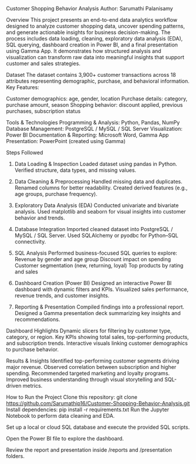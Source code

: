 Customer Shopping Behavior Analysis
Author: Sarumathi Palanisamy

Overview
This project presents an end-to-end data analytics workflow designed to analyze customer shopping data, uncover spending patterns, and generate actionable insights for business decision-making.
The process includes data loading, cleaning, exploratory data analysis (EDA), SQL querying, dashboard creation in Power BI, and a final presentation using Gamma App.
It demonstrates how structured analysis and visualization can transform raw data into meaningful insights that support customer and sales strategies.

Dataset
The dataset contains 3,900+ customer transactions across 18 attributes representing demographic, purchase, and behavioral information.
Key Features:

Customer demographics: age, gender, location
Purchase details: category, purchase amount, season
Shopping behavior: discount applied, previous purchases, subscription status

Tools & Technologies
Programming & Analysis: Python, Pandas, NumPy
Database Management: PostgreSQL / MySQL / SQL Server
Visualization: Power BI
Documentation & Reporting: Microsoft Word, Gamma App
Presentation: PowerPoint (created using Gamma)

Steps Followed
1. Data Loading & Inspection
Loaded dataset using pandas in Python.
Verified structure, data types, and missing values.

2. Data Cleaning & Preprocessing
Handled missing data and duplicates.
Renamed columns for better readability.
Created derived features (e.g., age groups, purchase frequency).

3. Exploratory Data Analysis (EDA)
Conducted univariate and bivariate analysis.
Used matplotlib and seaborn for visual insights into customer behavior and trends.

4. Database Integration
Imported cleaned dataset into PostgreSQL / MySQL / SQL Server.
Used SQLAlchemy or pyodbc for Python–SQL connectivity.

5. SQL Analysis
Performed business-focused SQL queries to explore:
Revenue by gender and age group
Discount impact on spending
Customer segmentation (new, returning, loyal)
Top products by rating and sales

6. Dashboard Creation (Power BI)
Designed an interactive Power BI dashboard with dynamic filters and KPIs.
Visualized sales performance, revenue trends, and customer insights.

7. Reporting & Presentation
Compiled findings into a professional report.
Designed a Gamma presentation deck summarizing key insights and recommendations.

Dashboard Highlights
Dynamic slicers for filtering by customer type, category, or region.
Key KPIs showing total sales, top-performing products, and subscription trends.
Interactive visuals linking customer demographics to purchase behavior.

Results & Insights
Identified top-performing customer segments driving major revenue.
Observed correlation between subscription and higher spending.
Recommended targeted marketing and loyalty programs.
Improved business understanding through visual storytelling and SQL-driven metrics.

How to Run the Project
Clone this repository:
git clone https://github.com/Sarumathip16/Customer-Shopping-Behavior-Analysis.git
Install dependencies:
pip install -r requirements.txt
Run the Jupyter Notebook to perform data cleaning and EDA.

Set up a local or cloud SQL database and execute the provided SQL scripts.

Open the Power BI file to explore the dashboard.

Review the report and presentation inside /reports and /presentation folders.
